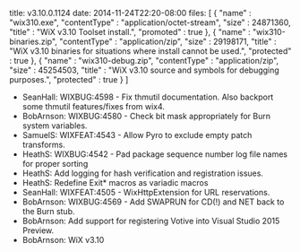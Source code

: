 title: v3.10.0.1124
date: 2014-11-24T22:20-08:00
files: [
  { "name" : "wix310.exe", "contentType" : "application/octet-stream", "size" : 24871360, "title" : "WiX v3.10 Toolset install.", "promoted" : true },
  { "name" : "wix310-binaries.zip", "contentType" : "application/zip", "size" : 29198171, "title" : "WiX v3.10 binaries for situations where install cannot be used.", "protected" : true },
  { "name" : "wix310-debug.zip", "contentType" : "application/zip", "size" : 45254503, "title" : "WiX v3.10 source and symbols for debugging purposes.", "protected" : true }
]

* SeanHall: WIXBUG:4598 - Fix thmutil documentation.  Also backport some thmutil features/fixes from wix4.
* BobArnson: WIXBUG:4580 - Check bit mask appropriately for Burn system variables.
* SamuelS: WIXFEAT:4543 - Allow Pyro to exclude empty patch transforms.
* HeathS: WIXBUG:4542 - Pad package sequence number log file names for proper sorting
* HeathS: Add logging for hash verification and registration issues.
* HeathS: Redefine Exit\* macros as variadic macros
* SeanHall: WIXFEAT:4505 - WixHttpExtension for URL reservations.
* BobArnson: WIXBUG:4569 - Add SWAPRUN for CD(!) and NET back to the Burn stub.
* BobArnson: Add support for registering Votive into Visual Studio 2015 Preview.
* BobArnson: WiX v3.10
